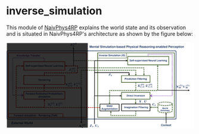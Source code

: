 # inverse_simulation
This module of [NaivPhys4RP](https://github.com/NaivPhys4RP/naivphys4rp/) explains the world state and its observation and is situated in NaivPhys4RP's architecture as shown by the figure below:


<p align=center>
<img src="resources/Architecture.png"></img>
</p>

